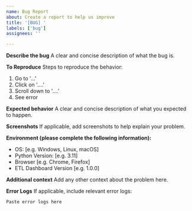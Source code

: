 ```yaml
---
name: Bug Report
about: Create a report to help us improve
title: '[BUG] '
labels: ['bug']
assignees: ''

---
```


**Describe the bug**
A clear and concise description of what the bug is.

**To Reproduce**
Steps to reproduce the behavior:
1. Go to '...'
2. Click on '....'
3. Scroll down to '....'
4. See error

**Expected behavior**
A clear and concise description of what you expected to happen.

**Screenshots**
If applicable, add screenshots to help explain your problem.

**Environment (please complete the following information):**
 - OS: [e.g. Windows, Linux, macOS]
 - Python Version: [e.g. 3.11]
 - Browser [e.g. Chrome, Firefox]
 - ETL Dashboard Version [e.g. 1.0.0]

**Additional context**
Add any other context about the problem here.

**Error Logs**
If applicable, include relevant error logs:
```
Paste error logs here
```